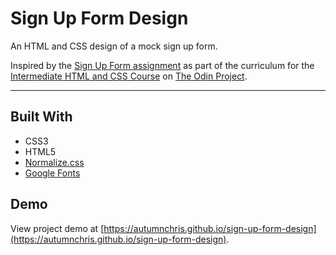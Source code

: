 # Sign Up Form Design

An HTML and CSS design of a mock sign up form.

Inspired by the [Sign Up Form assignment](https://www.theodinproject.com/lessons/node-path-intermediate-html-and-css-sign-up-form) as part of the curriculum for the [Intermediate HTML and CSS Course](https://www.theodinproject.com/paths/full-stack-javascript/courses/intermediate-html-and-css) on [The Odin Project](https://www.theodinproject.com).

---

## Built With
* CSS3
* HTML5
* [Normalize.css](http://necolas.github.io/normalize.css)
* [Google Fonts](https://fonts.google.com)

## Demo

View project demo at [https://autumnchris.github.io/sign-up-form-design](https://autumnchris.github.io/sign-up-form-design).